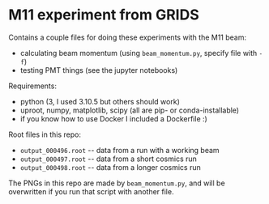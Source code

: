 # M11 experiment from GRIDS

Contains a couple files for doing these experiments with the M11 beam:
- calculating beam momentum (using `beam_momentum.py`, specify file with `-f`)
- testing PMT things (see the jupyter notebooks)

Requirements:
- python (3, I used 3.10.5 but others should work)
- uproot, numpy, matplotlib, scipy (all are pip- or conda-installable)
- if you know how to use Docker I included a Dockerfile :)

Root files in this repo:
- `output_000496.root` -- data from a run with a working beam
- `output_000497.root` -- data from a short cosmics run
- `output_000498.root` -- data from a longer cosmics run

The PNGs in this repo are made by `beam_momentum.py`,
and will be overwritten if you run that script with another file.
